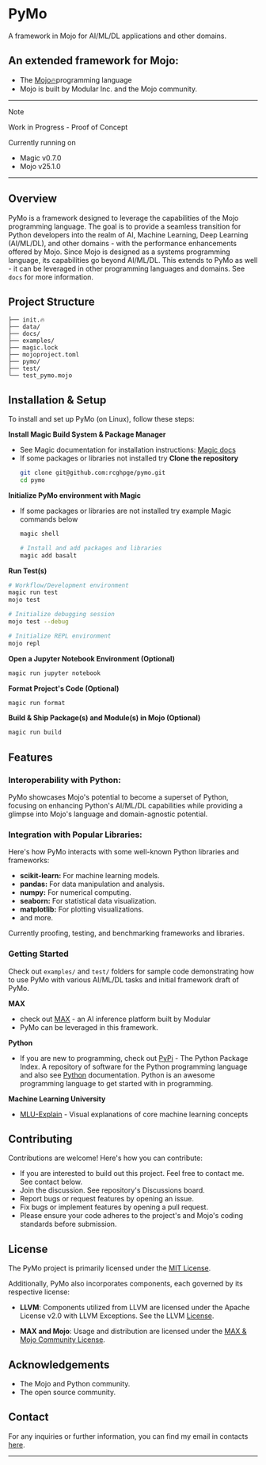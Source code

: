 # PyMo

A framework in Mojo for AI/ML/DL applications and other domains.

## An extended framework for Mojo:
- The [Mojo🔥](https://www.modular.com/mojo)programming language
- Mojo is built by Modular Inc. and the Mojo community.

---
> [!NOTE]
> Work in Progress - Proof of Concept

Currently running on
- Magic v0.7.0
- Mojo v25.1.0
---

## Overview
PyMo is a framework designed to leverage the capabilities of the Mojo programming language. The goal is to 
provide a seamless transition for Python developers into the realm of AI, Machine Learning, Deep Learning 
(AI/ML/DL), and other domains - with the performance enhancements offered by Mojo. Since Mojo is designed as a 
systems programming language, its capabilities go beyond AI/ML/DL. This extends to PyMo as well - it can
be leveraged in other programming languages and domains. See `docs` for more information.


## Project Structure
```
├── init.🔥
├── data/
├── docs/
├── examples/
├── magic.lock
├── mojoproject.toml
├── pymo/
├── test/
└── test_pymo.mojo
```

## Installation & Setup
To install and set up PyMo (on Linux), follow these steps:

**Install Magic Build System & Package Manager**
- See Magic documentation for installation instructions: [Magic docs](https://docs.modular.com/magic/)
- If some packages or libraries not installed try
**Clone the repository**
   ```bash
   git clone git@github.com:rcghpge/pymo.git
   cd pymo
   ```
**Initialize PyMo environment with Magic**
- If some packages or libraries are not installed try example Magic commands below
   ```bash
   magic shell

   # Install and add packages and libraries
   magic add basalt
   ```
**Run Test(s)**
   ```bash
   # Workflow/Development environment
   magic run test
   mojo test

   # Initialize debugging session
   mojo test --debug

   # Initialize REPL environment
   mojo repl
   ```
**Open a Jupyter Notebook Environment (Optional)**
   ```bash
   magic run jupyter notebook
   ```
**Format Project's Code (Optional)**
   ```bash
   magic run format
   ```
**Build & Ship Package(s) and Module(s) in Mojo (Optional)**
   ```bash
   magic run build
   ```
## Features
### Interoperability with Python:
PyMo showcases Mojo's potential to become a superset of Python, focusing on enhancing Python's AI/ML/DL capabilities
while providing a glimpse into Mojo's language and domain-agnostic potential.

### Integration with Popular Libraries:
Here's how PyMo interacts with some well-known Python libraries and frameworks:
- **scikit-learn:** For machine learning models.
- **pandas:** For data manipulation and analysis.
- **numpy:** For numerical computing.
- **seaborn:** For statistical data visualization.
- **matplotlib:** For plotting visualizations.
- and more.

Currently proofing, testing, and benchmarking frameworks and libraries.

### Getting Started
Check out `examples/` and `test/` folders for sample code demonstrating how to use PyMo with various AI/ML/DL tasks and initial framework draft of PyMo.

**MAX**
- check out [MAX](https://www.modular.com/max) - an AI inference platform built by Modular
- PyMo can be leveraged in this framework.

**Python**
- If you are new to programming, check out [PyPi](https://pypi.org) - The Python Package Index. A repository of software for the Python programming language and also see [Python](https://docs.python.org/3/) documentation. Python is an awesome programming language to get started with in programming.

**Machine Learning University**
- [MLU-Explain](https://mlu-explain.github.io) - Visual explanations of core machine learning concepts

## Contributing
Contributions are welcome! Here's how you can contribute:

- If you are interested to build out this project. Feel free to contact me. See contact below.
- Join the discussion. See repository's Discussions board.
- Report bugs or request features by opening an issue.
- Fix bugs or implement features by opening a pull request.
- Please ensure your code adheres to the project's and Mojo's coding standards before submission.

## License

The PyMo project is primarily licensed under the [MIT License](./LICENSE).

Additionally, PyMo also incorporates components, each governed by its respective license:

- **LLVM**: Components utilized from LLVM are licensed under the Apache License v2.0 with LLVM Exceptions. See the LLVM [License](https://llvm.org/LICENSE.txt).

- **MAX and Mojo**: Usage and distribution are licensed under the [MAX & Mojo Community License](https://www.modular.com/legal/max-mojo-license).

## Acknowledgements
- The Mojo and Python community.
- The open source community.

## Contact
For any inquiries or further information, you can find my email in contacts [here](https://robertcocker.com).

---
